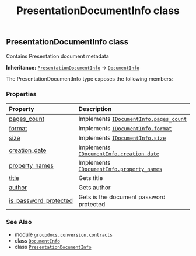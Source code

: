 ﻿---
title: PresentationDocumentInfo class
second_title: GroupDocs.Conversion for Python via .NET API References
description: 
type: docs
weight: 390
url: /python-net/groupdocs.conversion.contracts/presentationdocumentinfo/
is_root: false
---

## PresentationDocumentInfo class

Contains Presentation document metadata



**Inheritance:** [`PresentationDocumentInfo`](/conversion/python-net/groupdocs.conversion.contracts/presentationdocumentinfo) → 
[`DocumentInfo`](/conversion/python-net/groupdocs.conversion.contracts/documentinfo)



The PresentationDocumentInfo type exposes the following members:

### Properties
| Property | Description |
| :- | :- |
| [pages_count](/conversion/python-net/groupdocs.conversion.contracts/presentationdocumentinfo/pages_count) | Implements [`IDocumentInfo.pages_count`](/conversion/python-net/groupdocs.conversion.contracts/idocumentinfo#pages_count) |
| [format](/conversion/python-net/groupdocs.conversion.contracts/presentationdocumentinfo/format) | Implements [`IDocumentInfo.format`](/conversion/python-net/groupdocs.conversion.contracts/idocumentinfo#format) |
| [size](/conversion/python-net/groupdocs.conversion.contracts/presentationdocumentinfo/size) | Implements [`IDocumentInfo.size`](/conversion/python-net/groupdocs.conversion.contracts/idocumentinfo#size) |
| [creation_date](/conversion/python-net/groupdocs.conversion.contracts/presentationdocumentinfo/creation_date) | Implements [`IDocumentInfo.creation_date`](/conversion/python-net/groupdocs.conversion.contracts/idocumentinfo#creation_date) |
| [property_names](/conversion/python-net/groupdocs.conversion.contracts/presentationdocumentinfo/property_names) | Implements [`IDocumentInfo.property_names`](/conversion/python-net/groupdocs.conversion.contracts/idocumentinfo#property_names) |
| [title](/conversion/python-net/groupdocs.conversion.contracts/presentationdocumentinfo/title) | Gets title |
| [author](/conversion/python-net/groupdocs.conversion.contracts/presentationdocumentinfo/author) | Gets author |
| [is_password_protected](/conversion/python-net/groupdocs.conversion.contracts/presentationdocumentinfo/is_password_protected) | Gets is the document password protected |



### See Also
* module [`groupdocs.conversion.contracts`](..)
* class [`DocumentInfo`](/conversion/python-net/groupdocs.conversion.contracts/documentinfo)
* class [`PresentationDocumentInfo`](/conversion/python-net/groupdocs.conversion.contracts/presentationdocumentinfo)
